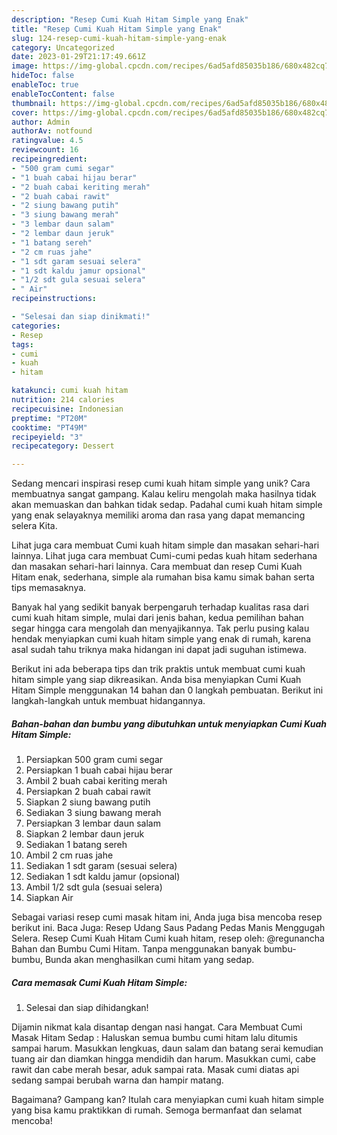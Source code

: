 ```yaml
---
description: "Resep Cumi Kuah Hitam Simple yang Enak"
title: "Resep Cumi Kuah Hitam Simple yang Enak"
slug: 124-resep-cumi-kuah-hitam-simple-yang-enak
category: Uncategorized
date: 2023-01-29T21:17:49.661Z
image: https://img-global.cpcdn.com/recipes/6ad5afd85035b186/680x482cq70/cumi-kuah-hitam-simple-foto-resep-utama.jpg
hideToc: false
enableToc: true
enableTocContent: false
thumbnail: https://img-global.cpcdn.com/recipes/6ad5afd85035b186/680x482cq70/cumi-kuah-hitam-simple-foto-resep-utama.jpg
cover: https://img-global.cpcdn.com/recipes/6ad5afd85035b186/680x482cq70/cumi-kuah-hitam-simple-foto-resep-utama.jpg
author: Admin
authorAv: notfound
ratingvalue: 4.5
reviewcount: 16
recipeingredient:
- "500 gram cumi segar"
- "1 buah cabai hijau berar"
- "2 buah cabai keriting merah"
- "2 buah cabai rawit"
- "2 siung bawang putih"
- "3 siung bawang merah"
- "3 lembar daun salam"
- "2 lembar daun jeruk"
- "1 batang sereh"
- "2 cm ruas jahe"
- "1 sdt garam sesuai selera"
- "1 sdt kaldu jamur opsional"
- "1/2 sdt gula sesuai selera"
- " Air"
recipeinstructions:

- "Selesai dan siap dinikmati!"
categories:
- Resep
tags:
- cumi
- kuah
- hitam

katakunci: cumi kuah hitam 
nutrition: 214 calories
recipecuisine: Indonesian
preptime: "PT20M"
cooktime: "PT49M"
recipeyield: "3"
recipecategory: Dessert

---
```





Sedang mencari inspirasi resep cumi kuah hitam simple yang unik? Cara membuatnya sangat gampang. Kalau keliru mengolah maka hasilnya tidak akan memuaskan dan bahkan tidak sedap. Padahal cumi kuah hitam simple yang enak selayaknya memiliki aroma dan rasa yang dapat memancing selera Kita.





Lihat juga cara membuat Cumi kuah hitam simple dan masakan sehari-hari lainnya. Lihat juga cara membuat Cumi-cumi pedas kuah hitam sederhana dan masakan sehari-hari lainnya. Cara membuat dan resep Cumi Kuah Hitam enak, sederhana, simple ala rumahan bisa kamu simak bahan serta tips memasaknya.

Banyak hal yang sedikit banyak berpengaruh terhadap kualitas rasa dari cumi kuah hitam simple, mulai dari jenis bahan, kedua pemilihan bahan segar hingga cara mengolah dan menyajikannya. Tak perlu pusing kalau hendak menyiapkan cumi kuah hitam simple yang enak di rumah, karena asal sudah tahu triknya maka hidangan ini dapat jadi suguhan istimewa.






Berikut ini ada beberapa tips dan trik praktis untuk membuat cumi kuah hitam simple yang siap dikreasikan. Anda bisa menyiapkan Cumi Kuah Hitam Simple menggunakan 14 bahan dan 0 langkah pembuatan. Berikut ini langkah-langkah untuk membuat hidangannya.

<!--inarticleads1-->

##### Bahan-bahan dan bumbu yang dibutuhkan untuk menyiapkan Cumi Kuah Hitam Simple:

1. Persiapkan 500 gram cumi segar
1. Persiapkan 1 buah cabai hijau berar
1. Ambil 2 buah cabai keriting merah
1. Persiapkan 2 buah cabai rawit
1. Siapkan 2 siung bawang putih
1. Sediakan 3 siung bawang merah
1. Persiapkan 3 lembar daun salam
1. Siapkan 2 lembar daun jeruk
1. Sediakan 1 batang sereh
1. Ambil 2 cm ruas jahe
1. Sediakan 1 sdt garam (sesuai selera)
1. Sediakan 1 sdt kaldu jamur (opsional)
1. Ambil 1/2 sdt gula (sesuai selera)
1. Siapkan  Air


Sebagai variasi resep cumi masak hitam ini, Anda juga bisa mencoba resep berikut ini. Baca Juga: Resep Udang Saus Padang Pedas Manis Menggugah Selera. Resep Cumi Kuah Hitam Cumi kuah hitam, resep oleh: @regunancha Bahan dan Bumbu Cumi Hitam. Tanpa menggunakan banyak bumbu-bumbu, Bunda akan menghasilkan cumi hitam yang sedap. 

<!--inarticleads2-->

##### Cara memasak Cumi Kuah Hitam Simple:


1. Selesai dan siap dihidangkan!

Dijamin nikmat kala disantap dengan nasi hangat. Cara Membuat Cumi Masak Hitam Sedap : Haluskan semua bumbu cumi hitam lalu ditumis sampai harum. Masukkan lengkuas, daun salam dan batang serai kemudian tuang air dan diamkan hingga mendidih dan harum. Masukkan cumi, cabe rawit dan cabe merah besar, aduk sampai rata. Masak cumi diatas api sedang sampai berubah warna dan hampir matang. 

Bagaimana? Gampang kan? Itulah cara menyiapkan cumi kuah hitam simple yang bisa kamu praktikkan di rumah. Semoga bermanfaat dan selamat mencoba!

